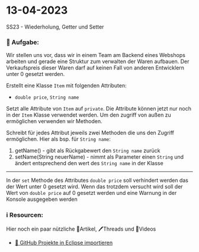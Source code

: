 # 13-04-2023
SS23 - Wiederholung, Getter und Setter

### 📝 Aufgabe:

Wir stellen uns vor, dass wir in einem Team am Backend eines Webshops arbeiten und gerade eine Struktur zum verwalten der Waren aufbauen. Der Verkaufspreis dieser Waren darf auf keinen Fall von anderen Entwicklern unter 0 gesetzt werden.

Erstellt eine Klasse ```Item``` mit folgenden Attributen:
 - ```double price```, ```String name```
 
Setzt alle Attribute von ```Item``` auf ```private```. Die Attribute können jetzt nur noch in der ```Item``` Klasse verwendet werden. Um den zugriff von außen zu ermöglichen verwenden wir Methoden.

Schreibt für jedes Attribut jeweils zwei Methoden die uns den Zugriff ermöglichen. Hier als bsp. für ```String name```:
1. getName() - gibt als Rückgabewert den ```String name``` zurück
2. setName(String neuerName) - nimmt als Parameter einen ```String``` und ändert entsprechend den wert des ```String name``` in der Klasse

------------------------------

In der ```set``` Methode des Attributes ```double price``` soll verhindert werden das der Wert unter 0 gesetzt wird. Wenn das trotzdem versucht wird soll der Wert von ```double price``` auf 0 gesetzt werden und eine Warnung in der Konsole ausgegeben werden

  
  
  
### ℹ️ Resourcen:
Hier noch ein paar nützliche 📃Artikel, 🖊️Threads und 🎥Videos
- [ 🎥 GitHub Projekte in Eclipse importieren](https://drive.google.com/file/d/1IpwHADmwViEGQ7Pf4BgybUYpz7WBoMe5/view?usp=sharing)
